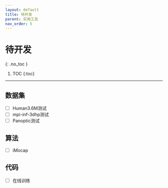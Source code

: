 ```yaml
---
layout: default
title: 待开发
parent: 实用工具
nav_order: 5
---
```


# 待开发
{: .no_toc }

1. TOC
{:toc}
---

## 数据集

- [ ] Human3.6M测试
- [ ] mpi-inf-3dhp测试
- [ ] Panoptic测试

## 算法

- [ ] iMocap

## 代码

- [ ] 在线训练
